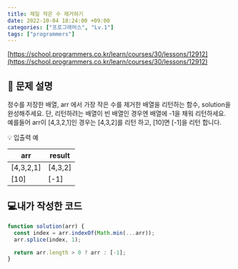 ```yaml
---
title: 제일 작은 수 제거하기
date: 2022-10-04 18:24:00 +09:00
categories: ["프로그래머스", "Lv.1"]
tags: ["programmers"]
---
```


[https://school.programmers.co.kr/learn/courses/30/lessons/12912](https://school.programmers.co.kr/learn/courses/30/lessons/12912)

## 📔 문제 설명

정수를 저장한 배열, arr 에서 가장 작은 수를 제거한 배열을 리턴하는 함수, solution을 완성해주세요. 단, 리턴하려는 배열이 빈 배열인 경우엔 배열에 -1을 채워 리턴하세요. 예를들어 arr이 [4,3,2,1]인 경우는 [4,3,2]를 리턴 하고, [10]면 [-1]을 리턴 합니다.

💡 입출력 예

| arr       | result  |
| --------- | ------- |
| [4,3,2,1] | [4,3,2] |
| [10]      | [-1]    |

## 💻내가 작성한 코드

```js
function solution(arr) {
  const index = arr.indexOf(Math.min(...arr));
  arr.splice(index, 1);

  return arr.length > 0 ? arr : [-1];
}
```
